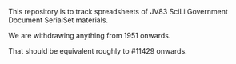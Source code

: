 This repository is to track spreadsheets of JV83 SciLi Government Document SerialSet materials.

We are withdrawing anything from 1951 onwards.

That should be equivalent roughly to #11429 onwards.
